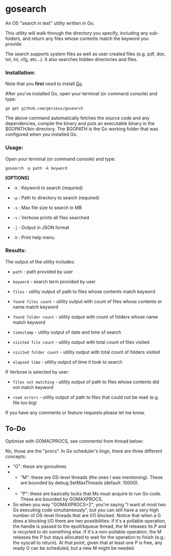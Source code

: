 # gosearch

An OS "search in text" utility written in Go. 

This utility will walk through the directory you specify, including any sub-folders, and return any files whose contents match the keyword you provide.

The search supports system files as well as user created files (e.g. pdf, doc, txt, ini, cfg, etc...). It also searches hidden directories and files.

### Installation:

Note that you **first** need to install  <a href="https://golang.org/" target="_blank">Go</a>

After you've installed Go, open your terminal (or command console) and type:
```
go get github.com/geriess/gosearch
```

The above command automatically fetches the source code and any dependencies, compile the binary and puts an executable binary in the $GOPATH/bin directory. The $GOPATH is the Go working folder that was configured when you installed Go.


### Usage:

Open your terminal (or command console) and type:
```
gosearch -p path -k keyword
```

**[OPTIONS]**

- `-k` : Keyword to search (required)

- `-p` : Path to directory to search (required)

- `-s` : Max file size to search in MB

- `-v` : Verbose prints all files searched

- `-j` : Output in JSON format

- `-h` : Print help menu


### Results:

The output of the utility includes:

- `path` - path provided by user

- `keyword` - search term provided by user 

- `files` - utility output of path to files whose contents match keyword

- `found files count` - utility output with count of files whose contents or name match keyword

- `found folder count` - utility output with count of folders whose name match keyword

- `timestamp` - utility output of date and time of search

- `visited file count` - utility output with total count of files visited

- `visited folder count` - utility output with total count of folders visited

- `elapsed time` - utility output of time it took to search

If Verbose is selected by user:

- `files not matching` - utility output of path to files whose contents did not match keyword

- `read errors` - utility output of path to files that could not be read (e.g. file too big)  



If you have any comments or feature requests please let me know.

## To-Do

Optimize with GOMACPROCS, see commentsl from thread below:

No, those are the "procs". In Go scheduler's lingo, there are three different concepts:
* "G": these are goroutines
* * "M": these are OS-level threads (the ones I was mentioning). These are bounded by debug.SetMaxThreads (default: 10000).
* * "P": these are basically locks that Ms must acquire to run Go code. These are bounded by GOMAXPROCS.
* So when you way "GOMAXPROCS=2", you're saying "I want at most two Gs executing code simultaneously", but you can still have a very high number of OS-level threads that are I/O blocked. Notice that when a G does a blocking I/O there are two possibilities: if it's a pollable operation, the handle is passed to the epoll/kqueue thread, the M releases its P and is recycled to do something else. If it's a non-pollable operation, the M releases the P but stays allocated to wait for the operation to finish (e.g.: the syscall to return). At that point, given that at least one P is free, any ready G can be scheduled, but a new M might be needed.
